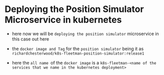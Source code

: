 # Deploying the Position Simulator Microservice in kubernetes 

- here now we will be `deploying the position simulator` microservice in this case out here

- the `docker image and Tag` for the `position simulator` being it as `richardchesterwood/k8s-fleetman-position-simulator:release1`  

- here the `all name `of the `docker image` is a `k8s-fleetman-<name of the services that we name in the kubernetes deployment>`